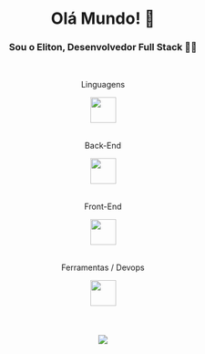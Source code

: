 <div align='center'>
  
# Olá Mundo! 👋 

### Sou o Eliton, Desenvolvedor Full Stack 👨‍💻

<br>
<p>Linguagens</p>
<div>
  <img style='height: 45px' src="https://skillicons.dev/icons?i=typescript,javascript,py&theme=dark" />
</div>
<br>
<p>Back-End</p>
<div>
<img style='height: 45px' src="https://skillicons.dev/icons?i=nest,postgres,mysql,mongo,redis&theme=dark" />
</div>
<br>
<p>Front-End</p>
<div>
<img style='height: 45px' src="https://skillicons.dev/icons?i=angular,react,next,tailwind,sass&theme=dark" />
</div>
<br>
<p>Ferramentas / Devops</p>
<div>
<img style='height: 45px' src="https://skillicons.dev/icons?i=aws,docker,linux&theme=dark" />
</div>
<br>
<br>
<br>
<img align='center' style='max-width: 500px' src="https://github-readme-stats-sigma-five.vercel.app/api?username=elitonrosa&theme=dark&count_private=true&bg_color=0d1117"/>
</div>
